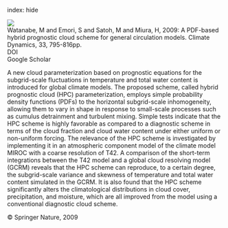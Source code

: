 index: hide

<div class="Citation">
    <div class="Citation-thumb CitationThumb-linked"  data-href="https://doi.org/10.1007/s00382-008-0489-0">
      <img src="https://static.claimspace.cloud/climate-study-static/refs/thumbs/7/Watanabe_et_al_2009-thumb.png" />
    </div>

  <div class="Citation-body">
    <div class="Citation-text">Watanabe, M and Emori, S and Satoh, M and Miura, H, 2009: A PDF-based hybrid prognostic cloud scheme for general circulation models. <span class="Article-journal">Climate Dynamics, </span><span class="Article-volume">33, </span>795-816pp.</div>
    <div class="Citation-links">
      <div class="CitationLink" data-href="https://doi.org/10.1007/s00382-008-0489-0">
        <div class="CitationLink-icon CitationLink-Doi"></div>
        <div class="CitationLink-text">DOI</div>
      </div>
      <div class="CitationLink" data-href="https://scholar.google.com/scholar?q=10.1007/s00382-008-0489-0">
        <div class="CitationLink-icon CitationLink-Scholar"></div>
        <div class="CitationLink-text">Google Scholar</div>
      </div>
    </div>
  </div>
</div>

A new cloud parameterization based on prognostic equations for the subgrid-scale fluctuations in temperature and total water content is introduced for global climate models. The proposed scheme, called hybrid prognostic cloud (HPC) parameterization, employs simple probability density functions (PDFs) to the horizontal subgrid-scale inhomogeneity, allowing them to vary in shape in response to small-scale processes such as cumulus detrainment and turbulent mixing. Simple tests indicate that the HPC scheme is highly favorable as compared to a diagnostic scheme in terms of the cloud fraction and cloud water content under either uniform or non-uniform forcing. The relevance of the HPC scheme is investigated by implementing it in an atmospheric component model of the climate model MIROC with a coarse resolution of T42. A comparison of the short-term integrations between the T42 model and a global cloud resolving model (GCRM) reveals that the HPC scheme can reproduce, to a certain degree, the subgrid-scale variance and skewness of temperature and total water content simulated in the GCRM. It is also found that the HPC scheme significantly alters the climatological distributions in cloud cover, precipitation, and moisture, which are all improved from the model using a conventional diagnostic cloud scheme.

<div class="Citation-copy">
&copy; Springer Nature, 2009
</div>